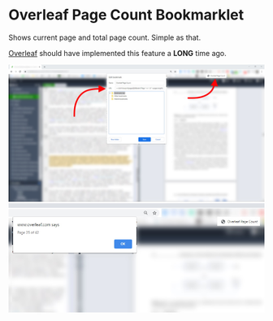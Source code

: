 # Overleaf Page Count Bookmarklet

Shows current page and total page count. Simple as that. 

[Overleaf](https://github.com/Overleaf) should have implemented this feature a **LONG** time ago.

![img1](https://github.com/egemenertugrul/overleaf_pagecount_bookmarklet/blob/main/overleaf_pagecount.jpg)
![img2](https://github.com/egemenertugrul/overleaf_pagecount_bookmarklet/blob/main/overleaf_pagecount_2.jpg)
